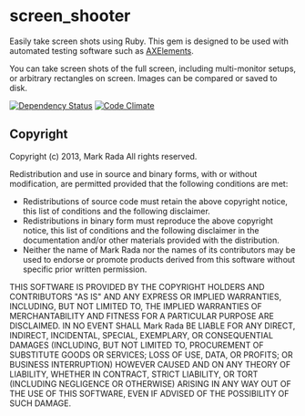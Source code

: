 # screen_shooter

Easily take screen shots using Ruby. This gem is designed to be used
with automated testing software such as
[AXElements](http://github.com/AXElements/AXElements).

You can take screen shots of the full screen, including multi-monitor
setups, or arbitrary rectangles on screen. Images can be compared or
saved to disk.

[![Dependency Status](https://gemnasium.com/AXElements/screen_shooter.png)](https://gemnasium.com/AXElements/accessibility_core)
[![Code Climate](https://codeclimate.com/github/AXElements/screen_shooter.png)](https://codeclimate.com/github/AXElements/accessibility_core)


## Copyright

Copyright (c) 2013, Mark Rada
All rights reserved.

Redistribution and use in source and binary forms, with or without
modification, are permitted provided that the following conditions are met:

* Redistributions of source code must retain the above copyright
  notice, this list of conditions and the following disclaimer.
* Redistributions in binary form must reproduce the above copyright
  notice, this list of conditions and the following disclaimer in the
  documentation and/or other materials provided with the distribution.
* Neither the name of Mark Rada nor the names of its
  contributors may be used to endorse or promote products derived
  from this software without specific prior written permission.

THIS SOFTWARE IS PROVIDED BY THE COPYRIGHT HOLDERS AND CONTRIBUTORS "AS IS" AND
ANY EXPRESS OR IMPLIED WARRANTIES, INCLUDING, BUT NOT LIMITED TO, THE IMPLIED
WARRANTIES OF MERCHANTABILITY AND FITNESS FOR A PARTICULAR PURPOSE ARE
DISCLAIMED. IN NO EVENT SHALL Mark Rada BE LIABLE FOR ANY
DIRECT, INDIRECT, INCIDENTAL, SPECIAL, EXEMPLARY, OR CONSEQUENTIAL
DAMAGES (INCLUDING, BUT NOT LIMITED TO, PROCUREMENT OF SUBSTITUTE
GOODS OR SERVICES; LOSS OF USE, DATA, OR PROFITS; OR BUSINESS
INTERRUPTION) HOWEVER CAUSED AND ON ANY THEORY OF LIABILITY, WHETHER
IN CONTRACT, STRICT LIABILITY, OR TORT (INCLUDING NEGLIGENCE OR
OTHERWISE) ARISING IN ANY WAY OUT OF THE USE OF THIS SOFTWARE, EVEN IF
ADVISED OF THE POSSIBILITY OF SUCH DAMAGE.
